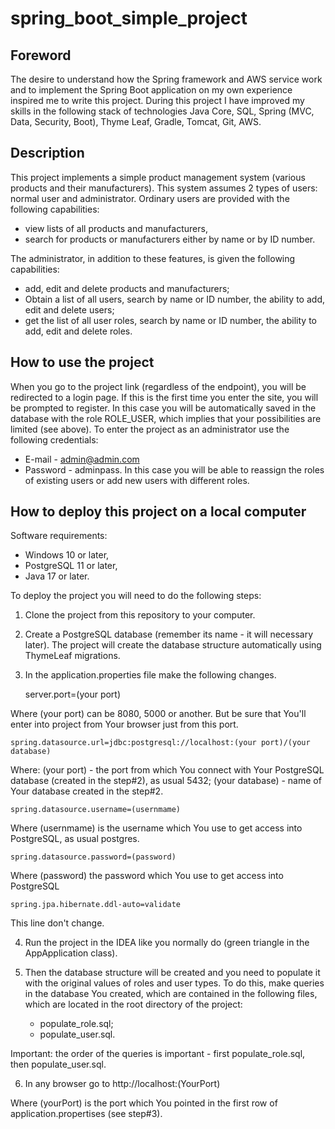# **spring_boot_simple_project**

## **Foreword**

The desire to understand how the Spring framework and AWS  service work and to implement the Spring Boot application on my own experience inspired me to write this project. During this project I have improved my skills in the following stack of technologies Java Core, SQL, Spring (MVC, Data, Security, Boot), Thyme Leaf, Gradle, Tomcat, Git, AWS.

## **Description**

This project implements a simple product management system (various products and their manufacturers).
This system assumes 2 types of users: normal user and administrator.
Ordinary users are provided with the following capabilities: 
- view lists of all products and manufacturers,
- search for products or manufacturers either by name or by ID number.

The administrator, in addition to these features, is given the following capabilities:
- add, edit and delete products and manufacturers; 
- Obtain a list of all users, search by name or ID number, the ability to add, edit and delete users; 
- get the list of all user roles, search by name or ID number, the ability to add, edit and delete roles.

## **How to use the project**

When you go to the project link (regardless of the endpoint), you will be redirected to a login page.
If this is the first time you enter the site, you will be prompted to register. In this case you will be automatically saved in the database with the role ROLE_USER, which implies that your possibilities are limited (see above).
To enter the project as an administrator use the following credentials:
- E-mail - admin@admin.com
- Password - adminpass.
In this case you will be able to reassign the roles of existing users or add new users with different roles.

## **How to deploy this project on a local computer**

Software requirements:
- Windows 10 or later,
- PostgreSQL 11 or later,
- Java 17 or later.

To deploy the project you will need to do the following steps:
1.	Clone the project from this repository to your computer.
2.	Create a PostgreSQL database (remember its name - it will necessary  later). The project will create the database structure automatically using ThymeLeaf migrations.
3.	In the application.properties file make the following changes.
  
    server.port=(your port)
    
  Where (your port) can be 8080, 5000 or another. But be sure that You'll enter into project from Your browser just from this port. 
  
    spring.datasource.url=jdbc:postgresql://localhost:(your port)/(your database)
    
  Where:
      (your port) - the port from which You connect with Your PostgreSQL database (created in the step#2), as usual 5432;
      (your database) - name of Your database created in the step#2.

    spring.datasource.username=(usernmame)
    
  Where (usernmame) is the username which You use to get access into PostgreSQL, as usual postgres.

    spring.datasource.password=(password)
    
  Where (password) the password which You use to get access into PostgreSQL

    spring.jpa.hibernate.ddl-auto=validate
    
This line don't change.

4.	Run the project in the IDEA like you normally do (green triangle in the AppApplication class).

5.	Then the database structure will be created and you need to populate it with the original values of roles and user types.
To do this, make queries in the database You created, which are contained in the following files, which are located in the root directory of the project:
	- populate_role.sql;
	- populate_user.sql.

Important: the order of the queries is important - first populate_role.sql, then populate_user.sql.

6.	In any browser go to http://localhost:(YourPort)

 Where (yourPort) is the port which You pointed in the first row of application.propertises (see step#3).
